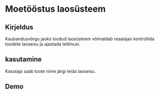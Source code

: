 # Moetööstus laosüsteem

## Kirjeldus

Kaubandusvõrgu jaoks loodud laosüsteem võimaldab reaalajas kontrollida toodete laoseisu ja ajastada tellimusi.

## kasutamine

Kasutaja saab toote nime järgi leida laoseisu.
## Demo

